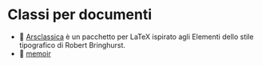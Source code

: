 # Classi per documenti

- 📄 [Arsclassica](http://mirrors.concertpass.com/tex-archive/macros/latex/contrib/arsclassica/ArsClassica.pdf) è un pacchetto per LaTeX ispirato agli Elementi dello stile tipografico di Robert Bringhurst.
- 📄 [memoir](http://texdoc.net/texmf-dist/doc/latex/memoir/memman.pdf)
